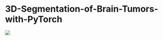 # 3D-Segmentation-of-Brain-Tumors-with-PyTorch

<img src="/images/animation_video_1.gif" width="%50" height="%50"/>






